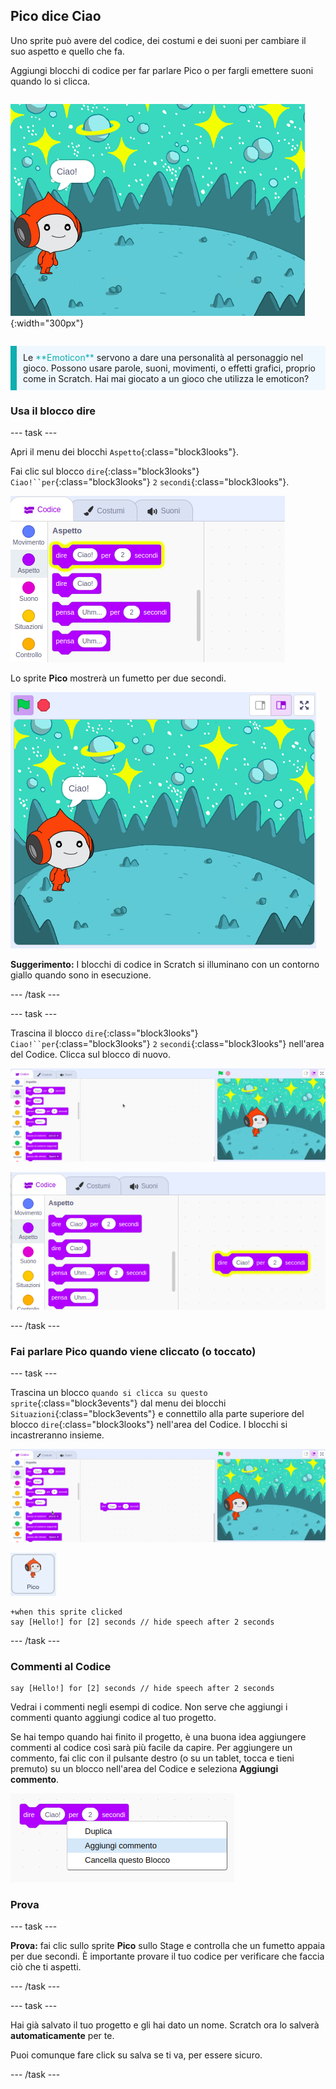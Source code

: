 ## Pico dice Ciao

<div style="display: flex; flex-wrap: wrap">
<div style="flex-basis: 200px; flex-grow: 1; margin-right: 15px;">
Uno sprite può avere del codice, dei costumi e dei suoni per cambiare il suo aspetto e quello che fa. 
  
Aggiungi blocchi di codice per far parlare Pico o per fargli emettere suoni quando lo si clicca.
</div>
<div>

![Lo sprite Pico dice "Ciao!"](images/pico-step2.png){:width="300px"}

</div>
</div>

<p style="border-left: solid; border-width:10px; border-color: #0faeb0; background-color: aliceblue; padding: 10px;">
Le <span style="color: #0faeb0">**Emoticon**</span> servono a dare una personalità al personaggio nel gioco. Possono usare parole, suoni, movimenti, o effetti grafici, proprio come in Scratch. Hai mai giocato a un gioco che utilizza le emoticon?
</p>

### Usa il blocco dire

--- task ---

Apri il menu dei blocchi `Aspetto`{:class="block3looks"}.

Fai clic sul blocco `dire`{:class="block3looks"} `Ciao!``per`{:class="block3looks"} `2` `secondi`{:class="block3looks"}.

![Il blocco 'dire Ciao! per 2 secondi' si illumina con un contorno giallo.](images/pico-say-hello-blocks-menu.png)

Lo sprite **Pico** mostrerà un fumetto per due secondi.

![Lo sprite Pico con "Ciao!" in un fumetto.](images/pico-say-hello-stage.png)

**Suggerimento:** I blocchi di codice in Scratch si illuminano con un contorno giallo quando sono in esecuzione.

--- /task ---

--- task ---

Trascina il blocco `dire`{:class="block3looks"} `Ciao!``per`{:class="block3looks"} `2` `secondi`{:class="block3looks"} nell'area del Codice. Clicca sul blocco di nuovo.

![Trascinando il blocco 'dire' nell'area del Codice e facendo clic su di esso per eseguirlo.](images/pico-drag-say.gif)

![Il blocco 'dire' è stato trascinato nell'area del Codice. Il blocco di codice si illumina con un contorno giallo.](images/pico-drag-say.png)

--- /task ---

### Fai parlare Pico quando viene cliccato (o toccato)

--- task ---

Trascina un blocco `quando si clicca su questo sprite`{:class="block3events"} dal menu dei blocchi `Situazioni`{:class="block3events"} e connettilo alla parte superiore del blocco `dire`{:class="block3looks"} nell'area del Codice. I blocchi si incastreranno insieme.

![Un'animazione dei blocchi che si agganciano insieme. Quando si fa clic su Pico, dice "Ciao!" per due secondi.](images/pico-snap-together.gif)

![Lo sprite Pico.](images/pico-sprite.png)

```blocks3
+when this sprite clicked
say [Hello!] for [2] seconds // hide speech after 2 seconds
```

--- /task ---

### Commenti al Codice

```blocks3
say [Hello!] for [2] seconds // hide speech after 2 seconds
```
Vedrai i commenti negli esempi di codice. Non serve che aggiungi i commenti quanto aggiungi codice al tuo progetto.

Se hai tempo quando hai finito il progetto, è una buona idea aggiungere commenti al codice così sarà più facile da capire. Per aggiungere un commento, fai clic con il pulsante destro (o su un tablet, tocca e tieni premuto) su un blocco nell'area del Codice e seleziona **Aggiungi commento**.

![Il menu a comparsa che appare quando fai clic con il pulsante destro del mouse su un blocco. È selezionato "Aggiungi commento".](images/add-comment.png)

### Prova

--- task ---

**Prova:** fai clic sullo sprite **Pico** sullo Stage e controlla che un fumetto appaia per due secondi. È importante provare il tuo codice per verificare che faccia ciò che ti aspetti.

--- /task ---

--- task ---

Hai già salvato il tuo progetto e gli hai dato un nome. Scratch ora lo salverà **automaticamente** per te.

Puoi comunque fare click su salva se ti va, per essere sicuro.

--- /task ---
